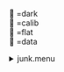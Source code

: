 &#x1F4D9; =dark  
                &#x1F4D5; =calib  
                &#x1F4D8; =flat  
                &#x1F4D7; =data <details><summary>junk.menu</summary><blockquote><pre><details><summary>all_wavelength_coronal_flat.cbk</summary><blockquote><pre><details><summary>setupFlat.rcp</summary><blockquote><pre> diffuser  in 
 cover out 
 occ		out 
 shut	out 
 calib	out 
The above code block covers:0.00 minutes of camera integration + hardware moves and overhead</pre></blockquote></details><details><summary>setupDark.rcp</summary><blockquote><pre> shut	in 
The above code block covers:0.00 minutes of camera integration + hardware moves and overhead</pre></blockquote></details><details><summary>&#x1F4D9; dark_01wave_1beam_16sums_10rep_BOTH.rcp</summary><blockquote><pre> shut	in 
&#x1F4D9;  data	rcam	both	656.28	16 
&#x1F4D9;  data	rcam	both	656.28	16 
&#x1F4D9;  data	rcam	both	656.28	16 
&#x1F4D9;  data	rcam	both	656.28	16 
&#x1F4D9;  data	rcam	both	656.28	16 
&#x1F4D9;  data	rcam	both	656.28	16 
&#x1F4D9;  data	rcam	both	656.28	16 
&#x1F4D9;  data	rcam	both	656.28	16 
&#x1F4D9;  data	rcam	both	656.28	16 
&#x1F4D9;  data	rcam	both	656.28	16 
The above code block covers:0.90 minutes of camera integration + hardware moves and overhead</pre></blockquote></details><details><summary>setupFlat.rcp</summary><blockquote><pre> diffuser  in 
 cover out 
 occ		out 
 shut	out 
 calib	out 
The above code block covers:0.00 minutes of camera integration + hardware moves and overhead</pre></blockquote></details><details><summary>637_FW.rcp</summary><blockquote><pre> prefilterrange 637 
The above code block covers:0.00 minutes of camera integration + hardware moves and overhead</pre></blockquote></details><details><summary>&#x1F4D8; 637_03wave_2beam_16sums_4rep_BOTH.rcp</summary><blockquote><pre>&#x1F4D8;  data	rcam	both	 637.35	   16 
&#x1F4D8;  data	rcam	both	 637.40	   16 
&#x1F4D8;  data	rcam	both	 637.45	   16 
&#x1F4D8;  data	tcam	both	 637.35	   16 
&#x1F4D8;  data	tcam	both	 637.40	   16 
&#x1F4D8;  data	tcam	both	 637.45	   16 
&#x1F4D8;  data	rcam	both	 637.35	   16 
&#x1F4D8;  data	rcam	both	 637.40	   16 
&#x1F4D8;  data	rcam	both	 637.45	   16 
&#x1F4D8;  data	tcam	both	 637.35	   16 
&#x1F4D8;  data	tcam	both	 637.40	   16 
&#x1F4D8;  data	tcam	both	 637.45	   16 
&#x1F4D8;  data	rcam	both	 637.35	   16 
&#x1F4D8;  data	rcam	both	 637.40	   16 
&#x1F4D8;  data	rcam	both	 637.45	   16 
&#x1F4D8;  data	tcam	both	 637.35	   16 
&#x1F4D8;  data	tcam	both	 637.40	   16 
&#x1F4D8;  data	tcam	both	 637.45	   16 
&#x1F4D8;  data	rcam	both	 637.35	   16 
&#x1F4D8;  data	rcam	both	 637.40	   16 
&#x1F4D8;  data	rcam	both	 637.45	   16 
&#x1F4D8;  data	tcam	both	 637.35	   16 
&#x1F4D8;  data	tcam	both	 637.40	   16 
&#x1F4D8;  data	tcam	both	 637.45	   16 
The above code block covers:2.17 minutes of camera integration + hardware moves and overhead</pre></blockquote></details><details><summary>670_FW.rcp</summary><blockquote><pre> prefilterrange 670 
The above code block covers:0.00 minutes of camera integration + hardware moves and overhead</pre></blockquote></details><details><summary>&#x1F4D8; 670_03wave_2beam_16sums_4rep_BOTH.rcp</summary><blockquote><pre>&#x1F4D8;  data	rcam	both	 670.11	   16 
&#x1F4D8;  data	rcam	both	 670.16	   16 
&#x1F4D8;  data	rcam	both	 670.21	   16 
&#x1F4D8;  data	tcam	both	 670.11	   16 
&#x1F4D8;  data	tcam	both	 670.16	   16 
&#x1F4D8;  data	tcam	both	 670.21	   16 
&#x1F4D8;  data	rcam	both	 670.11	   16 
&#x1F4D8;  data	rcam	both	 670.16	   16 
&#x1F4D8;  data	rcam	both	 670.21	   16 
&#x1F4D8;  data	tcam	both	 670.11	   16 
&#x1F4D8;  data	tcam	both	 670.16	   16 
&#x1F4D8;  data	tcam	both	 670.21	   16 
&#x1F4D8;  data	rcam	both	 670.11	   16 
&#x1F4D8;  data	rcam	both	 670.16	   16 
&#x1F4D8;  data	rcam	both	 670.21	   16 
&#x1F4D8;  data	tcam	both	 670.11	   16 
&#x1F4D8;  data	tcam	both	 670.16	   16 
&#x1F4D8;  data	tcam	both	 670.21	   16 
&#x1F4D8;  data	rcam	both	 670.11	   16 
&#x1F4D8;  data	rcam	both	 670.16	   16 
&#x1F4D8;  data	rcam	both	 670.21	   16 
&#x1F4D8;  data	tcam	both	 670.11	   16 
&#x1F4D8;  data	tcam	both	 670.16	   16 
&#x1F4D8;  data	tcam	both	 670.21	   16 
The above code block covers:2.17 minutes of camera integration + hardware moves and overhead</pre></blockquote></details><details><summary>706_FW.rcp</summary><blockquote><pre> prefilterrange 706 
The above code block covers:0.00 minutes of camera integration + hardware moves and overhead</pre></blockquote></details><details><summary>&#x1F4D8; 706_03wave_2beam_16sums_4rep_BLUE.rcp</summary><blockquote><pre>&#x1F4D8;  data	rcam	blue	 706.13	   16 
&#x1F4D8;  data	rcam	blue	 706.20	   16 
&#x1F4D8;  data	rcam	blue	 706.27	   16 
&#x1F4D8;  data	tcam	blue	 706.13	   16 
&#x1F4D8;  data	tcam	blue	 706.20	   16 
&#x1F4D8;  data	tcam	blue	 706.27	   16 
&#x1F4D8;  data	rcam	blue	 706.13	   16 
&#x1F4D8;  data	rcam	blue	 706.20	   16 
&#x1F4D8;  data	rcam	blue	 706.27	   16 
&#x1F4D8;  data	tcam	blue	 706.13	   16 
&#x1F4D8;  data	tcam	blue	 706.20	   16 
&#x1F4D8;  data	tcam	blue	 706.27	   16 
&#x1F4D8;  data	rcam	blue	 706.13	   16 
&#x1F4D8;  data	rcam	blue	 706.20	   16 
&#x1F4D8;  data	rcam	blue	 706.27	   16 
&#x1F4D8;  data	tcam	blue	 706.13	   16 
&#x1F4D8;  data	tcam	blue	 706.20	   16 
&#x1F4D8;  data	tcam	blue	 706.27	   16 
&#x1F4D8;  data	rcam	blue	 706.13	   16 
&#x1F4D8;  data	rcam	blue	 706.20	   16 
&#x1F4D8;  data	rcam	blue	 706.27	   16 
&#x1F4D8;  data	tcam	blue	 706.13	   16 
&#x1F4D8;  data	tcam	blue	 706.20	   16 
&#x1F4D8;  data	tcam	blue	 706.27	   16 
The above code block covers:2.17 minutes of camera integration + hardware moves and overhead</pre></blockquote></details><details><summary>761_FW.rcp</summary><blockquote><pre> prefilterrange 761 
The above code block covers:0.00 minutes of camera integration + hardware moves and overhead</pre></blockquote></details><details><summary>&#x1F4D8; 761_03wave_2beam_16sums_4rep_BOTH.rcp</summary><blockquote><pre>&#x1F4D8;  data	rcam	both	 761.04	   16 
&#x1F4D8;  data	rcam	both	 761.10	   16 
&#x1F4D8;  data	rcam	both	 761.16	   16 
&#x1F4D8;  data	tcam	both	 761.04	   16 
&#x1F4D8;  data	tcam	both	 761.10	   16 
&#x1F4D8;  data	tcam	both	 761.16	   16 
&#x1F4D8;  data	rcam	both	 761.04	   16 
&#x1F4D8;  data	rcam	both	 761.10	   16 
&#x1F4D8;  data	rcam	both	 761.16	   16 
&#x1F4D8;  data	tcam	both	 761.04	   16 
&#x1F4D8;  data	tcam	both	 761.10	   16 
&#x1F4D8;  data	tcam	both	 761.16	   16 
&#x1F4D8;  data	rcam	both	 761.04	   16 
&#x1F4D8;  data	rcam	both	 761.10	   16 
&#x1F4D8;  data	rcam	both	 761.16	   16 
&#x1F4D8;  data	tcam	both	 761.04	   16 
&#x1F4D8;  data	tcam	both	 761.10	   16 
&#x1F4D8;  data	tcam	both	 761.16	   16 
&#x1F4D8;  data	rcam	both	 761.04	   16 
&#x1F4D8;  data	rcam	both	 761.10	   16 
&#x1F4D8;  data	rcam	both	 761.16	   16 
&#x1F4D8;  data	tcam	both	 761.04	   16 
&#x1F4D8;  data	tcam	both	 761.10	   16 
&#x1F4D8;  data	tcam	both	 761.16	   16 
The above code block covers:2.17 minutes of camera integration + hardware moves and overhead</pre></blockquote></details><details><summary>789_FW.rcp</summary><blockquote><pre> prefilterrange 789 
The above code block covers:0.00 minutes of camera integration + hardware moves and overhead</pre></blockquote></details><details><summary>&#x1F4D8; 789_03wave_2beam_16sums_4rep_BOTH.rcp</summary><blockquote><pre>&#x1F4D8;  data	rcam	both	 789.33	   16 
&#x1F4D8;  data	rcam	both	 789.40	   16 
&#x1F4D8;  data	rcam	both	 789.47	   16 
&#x1F4D8;  data	tcam	both	 789.33	   16 
&#x1F4D8;  data	tcam	both	 789.40	   16 
&#x1F4D8;  data	tcam	both	 789.47	   16 
&#x1F4D8;  data	rcam	both	 789.33	   16 
&#x1F4D8;  data	rcam	both	 789.40	   16 
&#x1F4D8;  data	rcam	both	 789.47	   16 
&#x1F4D8;  data	tcam	both	 789.33	   16 
&#x1F4D8;  data	tcam	both	 789.40	   16 
&#x1F4D8;  data	tcam	both	 789.47	   16 
&#x1F4D8;  data	rcam	both	 789.33	   16 
&#x1F4D8;  data	rcam	both	 789.40	   16 
&#x1F4D8;  data	rcam	both	 789.47	   16 
&#x1F4D8;  data	tcam	both	 789.33	   16 
&#x1F4D8;  data	tcam	both	 789.40	   16 
&#x1F4D8;  data	tcam	both	 789.47	   16 
&#x1F4D8;  data	rcam	both	 789.33	   16 
&#x1F4D8;  data	rcam	both	 789.40	   16 
&#x1F4D8;  data	rcam	both	 789.47	   16 
&#x1F4D8;  data	tcam	both	 789.33	   16 
&#x1F4D8;  data	tcam	both	 789.40	   16 
&#x1F4D8;  data	tcam	both	 789.47	   16 
The above code block covers:2.17 minutes of camera integration + hardware moves and overhead</pre></blockquote></details><details><summary>802_FW.rcp</summary><blockquote><pre> prefilterrange 802 
The above code block covers:0.00 minutes of camera integration + hardware moves and overhead</pre></blockquote></details><details><summary>&#x1F4D8; 802_03wave_2beam_16sums_4rep_BOTH.rcp</summary><blockquote><pre>&#x1F4D8;  data	rcam	both	 802.35	   16 
&#x1F4D8;  data	rcam	both	 802.41	   16 
&#x1F4D8;  data	rcam	both	 802.47	   16 
&#x1F4D8;  data	tcam	both	 802.35	   16 
&#x1F4D8;  data	tcam	both	 802.41	   16 
&#x1F4D8;  data	tcam	both	 802.47	   16 
&#x1F4D8;  data	rcam	both	 802.35	   16 
&#x1F4D8;  data	rcam	both	 802.41	   16 
&#x1F4D8;  data	rcam	both	 802.47	   16 
&#x1F4D8;  data	tcam	both	 802.35	   16 
&#x1F4D8;  data	tcam	both	 802.41	   16 
&#x1F4D8;  data	tcam	both	 802.47	   16 
&#x1F4D8;  data	rcam	both	 802.35	   16 
&#x1F4D8;  data	rcam	both	 802.41	   16 
&#x1F4D8;  data	rcam	both	 802.47	   16 
&#x1F4D8;  data	tcam	both	 802.35	   16 
&#x1F4D8;  data	tcam	both	 802.41	   16 
&#x1F4D8;  data	tcam	both	 802.47	   16 
&#x1F4D8;  data	rcam	both	 802.35	   16 
&#x1F4D8;  data	rcam	both	 802.41	   16 
&#x1F4D8;  data	rcam	both	 802.47	   16 
&#x1F4D8;  data	tcam	both	 802.35	   16 
&#x1F4D8;  data	tcam	both	 802.41	   16 
&#x1F4D8;  data	tcam	both	 802.47	   16 
The above code block covers:2.17 minutes of camera integration + hardware moves and overhead</pre></blockquote></details><details><summary>991_FW.rcp</summary><blockquote><pre> prefilterrange 991 
The above code block covers:0.00 minutes of camera integration + hardware moves and overhead</pre></blockquote></details><details><summary>&#x1F4D8; 991_03wave_2beam_16sums_4rep_BOTH.rcp</summary><blockquote><pre>&#x1F4D8;  data	rcam	both	 991.17	   16 
&#x1F4D8;  data	rcam	both	 991.26	   16 
&#x1F4D8;  data	rcam	both	 991.35	   16 
&#x1F4D8;  data	tcam	both	 991.17	   16 
&#x1F4D8;  data	tcam	both	 991.26	   16 
&#x1F4D8;  data	tcam	both	 991.35	   16 
&#x1F4D8;  data	rcam	both	 991.17	   16 
&#x1F4D8;  data	rcam	both	 991.26	   16 
&#x1F4D8;  data	rcam	both	 991.35	   16 
&#x1F4D8;  data	tcam	both	 991.17	   16 
&#x1F4D8;  data	tcam	both	 991.26	   16 
&#x1F4D8;  data	tcam	both	 991.35	   16 
&#x1F4D8;  data	rcam	both	 991.17	   16 
&#x1F4D8;  data	rcam	both	 991.26	   16 
&#x1F4D8;  data	rcam	both	 991.35	   16 
&#x1F4D8;  data	tcam	both	 991.17	   16 
&#x1F4D8;  data	tcam	both	 991.26	   16 
&#x1F4D8;  data	tcam	both	 991.35	   16 
&#x1F4D8;  data	rcam	both	 991.17	   16 
&#x1F4D8;  data	rcam	both	 991.26	   16 
&#x1F4D8;  data	rcam	both	 991.35	   16 
&#x1F4D8;  data	tcam	both	 991.17	   16 
&#x1F4D8;  data	tcam	both	 991.26	   16 
&#x1F4D8;  data	tcam	both	 991.35	   16 
The above code block covers:2.17 minutes of camera integration + hardware moves and overhead</pre></blockquote></details><details><summary>1074_FW.rcp</summary><blockquote><pre> prefilterrange 1074 
The above code block covers:0.00 minutes of camera integration + hardware moves and overhead</pre></blockquote></details><details><summary>&#x1F4D8; 1074_03wave_2beam_16sums_4rep_BOTH.rcp</summary><blockquote><pre>&#x1F4D8;  data	rcam	both	1074.59	   16 
&#x1F4D8;  data	rcam	both	1074.70	   16 
&#x1F4D8;  data	rcam	both	1074.81	   16 
&#x1F4D8;  data	tcam	both	1074.59	   16 
&#x1F4D8;  data	tcam	both	1074.70	   16 
&#x1F4D8;  data	tcam	both	1074.81	   16 
&#x1F4D8;  data	rcam	both	1074.59	   16 
&#x1F4D8;  data	rcam	both	1074.70	   16 
&#x1F4D8;  data	rcam	both	1074.81	   16 
&#x1F4D8;  data	tcam	both	1074.59	   16 
&#x1F4D8;  data	tcam	both	1074.70	   16 
&#x1F4D8;  data	tcam	both	1074.81	   16 
&#x1F4D8;  data	rcam	both	1074.59	   16 
&#x1F4D8;  data	rcam	both	1074.70	   16 
&#x1F4D8;  data	rcam	both	1074.81	   16 
&#x1F4D8;  data	tcam	both	1074.59	   16 
&#x1F4D8;  data	tcam	both	1074.70	   16 
&#x1F4D8;  data	tcam	both	1074.81	   16 
&#x1F4D8;  data	rcam	both	1074.59	   16 
&#x1F4D8;  data	rcam	both	1074.70	   16 
&#x1F4D8;  data	rcam	both	1074.81	   16 
&#x1F4D8;  data	tcam	both	1074.59	   16 
&#x1F4D8;  data	tcam	both	1074.70	   16 
&#x1F4D8;  data	tcam	both	1074.81	   16 
The above code block covers:2.17 minutes of camera integration + hardware moves and overhead</pre></blockquote></details><details><summary>1079_FW.rcp</summary><blockquote><pre> prefilterrange 1079 
The above code block covers:0.00 minutes of camera integration + hardware moves and overhead</pre></blockquote></details><details><summary>&#x1F4D8; 1079_03wave_2beam_16sums_4rep_BOTH.rcp</summary><blockquote><pre>&#x1F4D8;  data	rcam	both	1079.69	   16 
&#x1F4D8;  data	rcam	both	1079.80	   16 
&#x1F4D8;  data	rcam	both	1079.91	   16 
&#x1F4D8;  data	tcam	both	1079.69	   16 
&#x1F4D8;  data	tcam	both	1079.80	   16 
&#x1F4D8;  data	tcam	both	1079.91	   16 
&#x1F4D8;  data	rcam	both	1079.69	   16 
&#x1F4D8;  data	rcam	both	1079.80	   16 
&#x1F4D8;  data	rcam	both	1079.91	   16 
&#x1F4D8;  data	tcam	both	1079.69	   16 
&#x1F4D8;  data	tcam	both	1079.80	   16 
&#x1F4D8;  data	tcam	both	1079.91	   16 
&#x1F4D8;  data	rcam	both	1079.69	   16 
&#x1F4D8;  data	rcam	both	1079.80	   16 
&#x1F4D8;  data	rcam	both	1079.91	   16 
&#x1F4D8;  data	tcam	both	1079.69	   16 
&#x1F4D8;  data	tcam	both	1079.80	   16 
&#x1F4D8;  data	tcam	both	1079.91	   16 
&#x1F4D8;  data	rcam	both	1079.69	   16 
&#x1F4D8;  data	rcam	both	1079.80	   16 
&#x1F4D8;  data	rcam	both	1079.91	   16 
&#x1F4D8;  data	tcam	both	1079.69	   16 
&#x1F4D8;  data	tcam	both	1079.80	   16 
&#x1F4D8;  data	tcam	both	1079.91	   16 
The above code block covers:2.17 minutes of camera integration + hardware moves and overhead</pre></blockquote></details><details><summary>setupDark.rcp</summary><blockquote><pre> shut	in 
The above code block covers:0.00 minutes of camera integration + hardware moves and overhead</pre></blockquote></details>The above code block covers:20.42 minutes of camera integration + hardware moves and overhead</pre></blockquote></details></pre></blockquote></details>